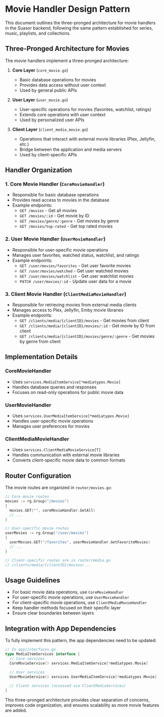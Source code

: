 # Movie Handler Design Pattern

This document outlines the three-pronged architecture for movie handlers in the Suasor backend, following the same pattern established for series, music, playlists, and collections.

## Three-Pronged Architecture for Movies

The movie handlers implement a three-pronged architecture:

1. **Core Layer** (`core_movie.go`)
   - Basic database operations for movies
   - Provides data access without user context
   - Used by general public APIs

2. **User Layer** (`user_movie.go`)
   - User-specific operations for movies (favorites, watchlist, ratings)
   - Extends core operations with user context
   - Used by personalized user APIs

3. **Client Layer** (`client_media_movie.go`)
   - Operations that interact with external movie libraries (Plex, Jellyfin, etc.)
   - Bridge between the application and media servers
   - Used by client-specific APIs

## Handler Organization

### 1. Core Movie Handler (`CoreMovieHandler`)

- Responsible for basic database operations
- Provides read access to movies in the database
- Example endpoints:
  - `GET /movies` - Get all movies
  - `GET /movies/:id` - Get movie by ID
  - `GET /movies/genre/:genre` - Get movies by genre
  - `GET /movies/top-rated` - Get top rated movies

### 2. User Movie Handler (`UserMovieHandler`)

- Responsible for user-specific movie operations
- Manages user favorites, watched status, watchlist, and ratings
- Example endpoints:
  - `GET /user/movies/favorites` - Get user favorite movies
  - `GET /user/movies/watched` - Get user watched movies
  - `GET /user/movies/watchlist` - Get user watchlist movies
  - `PATCH /user/movies/:id` - Update user data for a movie

### 3. Client Movie Handler (`ClientMediaMovieHandler`)

- Responsible for retrieving movies from external media clients
- Manages access to Plex, Jellyfin, Emby movie libraries
- Example endpoints:
  - `GET /clients/media/{clientID}/movies` - Get movies from client
  - `GET /clients/media/{clientID}/movies/:id` - Get movie by ID from client
  - `GET /clients/media/{clientID}/movies/genre/:genre` - Get movies by genre from client

## Implementation Details

### CoreMovieHandler

- Uses `services.MediaItemService[*mediatypes.Movie]`
- Handles database queries and responses
- Focuses on read-only operations for public movie data

### UserMovieHandler

- Uses `services.UserMediaItemService[*mediatypes.Movie]`
- Handles user-specific movie operations
- Manages user preferences for movies

### ClientMediaMovieHandler

- Uses `services.ClientMediaMovieService[T]`
- Handles communication with external movie libraries
- Converts client-specific movie data to common formats

## Router Configuration

The movie routes are organized in `router/movies.go`:

```go
// Core movie routes
movies := rg.Group("/movies")
{
  movies.GET("", coreMovieHandler.GetAll)
  // ...
}

// User-specific movie routes
userMovies := rg.Group("/user/movies")
{
  userMovies.GET("/favorites", userMovieHandler.GetFavoriteMovies)
  // ...
}

// Client-specific routes are in router/media.go
// /clients/media/{clientID}/movies/...
```

## Usage Guidelines

- For basic movie data operations, use `CoreMovieHandler`
- For user-specific movie operations, use `UserMovieHandler`
- For client-specific movie operations, use `ClientMediaMovieHandler`
- Keep handler methods focused on their specific layer
- Ensure clear boundaries between layers

## Integration with App Dependencies

To fully implement this pattern, the app dependencies need to be updated:

```go
// In app/interfaces.go
type MediaItemServices interface {
  // Core services
  CoreMovieService() services.MediaItemService[*mediatypes.Movie]
  
  // User services
  UserMovieService() services.UserMediaItemService[*mediatypes.Movie]

  // Client services (accessed via ClientMediaServices)
}
```

This three-pronged architecture provides clear separation of concerns, improves code organization, and ensures scalability as more movie features are added.
